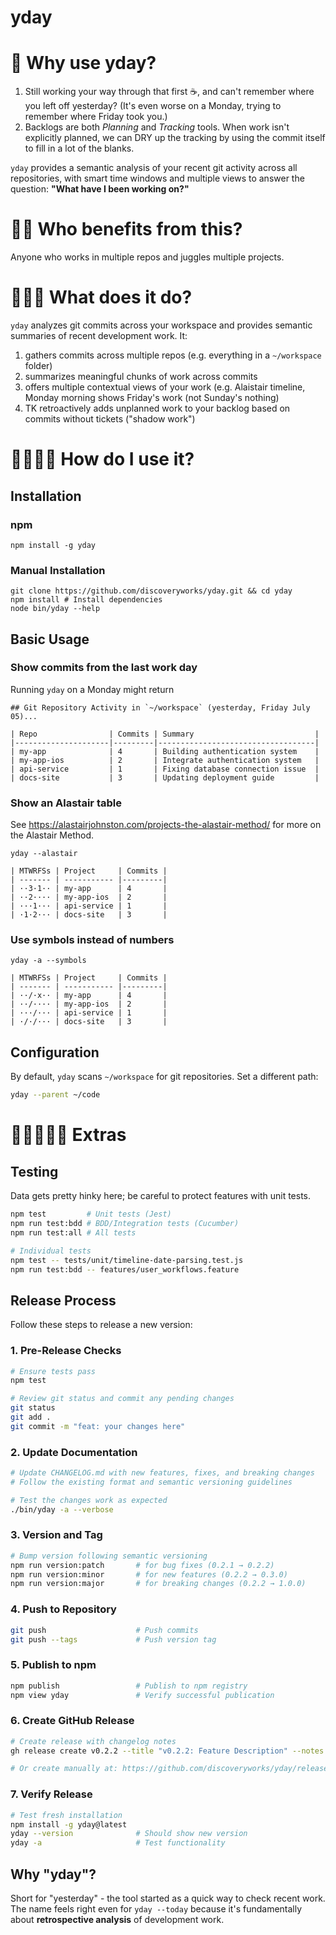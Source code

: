 # yday

📜 Why use yday?
=============================

1. Still working your way through that first ☕️, and can't remember where you left off yesterday? (It's even worse on a Monday, trying to remember where Friday took you.)
2. Backlogs are both _Planning_ and _Tracking_ tools. When work isn't explicitly planned, we can DRY up the tracking by using the commit itself to fill in a lot of the blanks.

`yday` provides a semantic analysis of your recent git activity across all repositories, with smart time windows and multiple views to answer the question: **"What have I been working on?"**


📜📜 Who benefits from this?
=============================

Anyone who works in multiple repos and juggles multiple projects.

📜📜📜 What does it do?
=============================

`yday` analyzes git commits across your workspace and provides semantic summaries of recent development work. It:

1. gathers commits across multiple repos (e.g. everything in a `~/workspace` folder)
2. summarizes meaningful chunks of work across commits
3. offers multiple contextual views of your work (e.g. Alaistair timeline, Monday morning shows Friday's work (not Sunday's nothing)
4. TK retroactively adds unplanned work to your backlog based on commits without tickets ("shadow work")


📜📜📜📜 How do I use it?
=============================

## Installation

### npm
```shell
npm install -g yday
```

### Manual Installation
```shell
git clone https://github.com/discoveryworks/yday.git && cd yday
npm install # Install dependencies
node bin/yday --help
```

## Basic Usage

### Show commits from the last work day

Running `yday` on a Monday might return

    ## Git Repository Activity in `~/workspace` (yesterday, Friday July 05)...

    | Repo                | Commits | Summary                           |
    |---------------------|---------|-----------------------------------|
    | my-app              | 4       | Building authentication system    |
    | my-app-ios          | 2       | Integrate authentication system   |
    | api-service         | 1       | Fixing database connection issue  |
    | docs-site           | 3       | Updating deployment guide         |


### Show an Alastair table
See https://alastairjohnston.com/projects-the-alastair-method/ for more on the Alastair Method.
```shell
yday --alastair

| MTWRFSs | Project     | Commits |
| ------- | ----------- |---------|
| ··3·1·· | my-app      | 4       |
| ··2···· | my-app-ios  | 2       |
| ···1··· | api-service | 1       |
| ·1·2··· | docs-site   | 3       |
```


### Use symbols instead of numbers
```shell
yday -a --symbols

| MTWRFSs | Project     | Commits |
| ------- | ----------- |---------|
| ··/·x·· | my-app      | 4       |
| ··/···· | my-app-ios  | 2       |
| ···/··· | api-service | 1       |
| ·/·/··· | docs-site   | 3       |
```



## Configuration

By default, `yday` scans `~/workspace` for git repositories. Set a different path:

```bash
yday --parent ~/code
```


📜📜📜📜📜 Extras
=============================

## Testing

Data gets pretty hinky here; be careful to protect features with unit tests.

```bash
npm test         # Unit tests (Jest)
npm run test:bdd # BDD/Integration tests (Cucumber)
npm run test:all # All tests

# Individual tests
npm test -- tests/unit/timeline-date-parsing.test.js
npm run test:bdd -- features/user_workflows.feature
```

## Release Process

Follow these steps to release a new version:

### 1. Pre-Release Checks
```bash
# Ensure tests pass
npm test

# Review git status and commit any pending changes
git status
git add .
git commit -m "feat: your changes here"
```

### 2. Update Documentation
```bash
# Update CHANGELOG.md with new features, fixes, and breaking changes
# Follow the existing format and semantic versioning guidelines

# Test the changes work as expected
./bin/yday -a --verbose
```

### 3. Version and Tag
```bash
# Bump version following semantic versioning
npm run version:patch       # for bug fixes (0.2.1 → 0.2.2)  
npm run version:minor       # for new features (0.2.2 → 0.3.0)
npm run version:major       # for breaking changes (0.2.2 → 1.0.0)
```

### 4. Push to Repository  
```bash
git push                    # Push commits
git push --tags             # Push version tag
```

### 5. Publish to npm
```bash
npm publish                 # Publish to npm registry
npm view yday               # Verify successful publication
```

### 6. Create GitHub Release
```bash
# Create release with changelog notes
gh release create v0.2.2 --title "v0.2.2: Feature Description" --notes "Release notes here"

# Or create manually at: https://github.com/discoveryworks/yday/releases
```

### 7. Verify Release
```bash
# Test fresh installation
npm install -g yday@latest
yday --version              # Should show new version
yday -a                     # Test functionality
```

## Why "yday"?

Short for "yesterday" - the tool started as a quick way to check recent work. The name feels right even for `yday --today` because it's fundamentally about **retrospective analysis** of development work.
